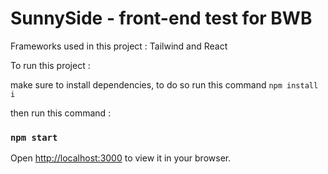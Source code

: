 # SunnySide - front-end test for BWB 
Frameworks used in this project  : Tailwind and React

To run this project : 

make sure to install dependencies, to do so run this command `npm install i`

then run this command :
### `npm start`

Open [http://localhost:3000](http://localhost:3000) to view it in your browser.
